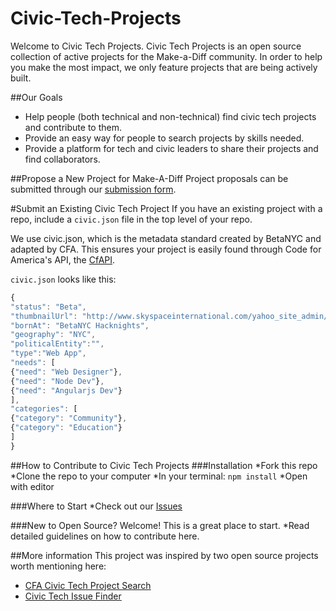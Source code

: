 # Civic-Tech-Projects
Welcome to Civic Tech Projects. Civic Tech Projects is an open source collection of active projects for the Make-a-Diff community. In order to help you make the most impact, we only feature projects that are being actively built.

##Our Goals
* Help people (both technical and non-technical) find civic tech projects and contribute to them.
* Provide an easy way for people to search projects by skills needed.
* Provide a platform for tech and civic leaders to share their projects and find collaborators.

##Propose a New Project for Make-A-Diff
Project proposals can be submitted through our [submission form](https://docs.google.com/spreadsheets/d/1V9RmJ4BW8gwQo3hQsUo5rEcuRnRJWbdxDtPwMZOvixU/edit#gid=0). 

#Submit an Existing Civic Tech Project
If you have an existing project with a repo, include a `civic.json` file in the top level of your repo.

We use civic.json, which is the metadata standard created by BetaNYC and adapted by CFA. This ensures your project is easily found through Code for America's API, the [CfAPI](https://github.com/codeforamerica/cfapi#installation). 

`civic.json` looks like this:
```javascript
{
"status": "Beta",
"thumbnailUrl": "http://www.skyspaceinternational.com/yahoo_site_admin/assets/images/NYC_Skyline_Thumb.97220225.jpg",
"bornAt": "BetaNYC Hacknights",
"geography": "NYC",
"politicalEntity":"",
"type":"Web App",
"needs": [
{"need": "Web Designer"},
{"need": "Node Dev"},
{"need": "Angularjs Dev"}
],
"categories": [
{"category": "Community"},
{"category": "Education"}
]
}
```

##How to Contribute to Civic Tech Projects
###Installation
*Fork this repo
*Clone the repo to your computer
*In your terminal:  `npm install`
*Open with editor

###Where to Start
*Check out our [Issues](https://github.com/make-a-diff/civic-tech-projects/issues)

###New to Open Source?
Welcome! This is a great place to start.
*Read detailed guidelines on how to contribute here.

##More information
This project was inspired by two open source projects worth mentioning here:
* [CFA Civic Tech Project Search](http://brigade.codeforamerica.org/brigade/projects?page=6)
* [Civic Tech Issue Finder](http://civicissues.codeforamerica.org/geeks/civicissues)



